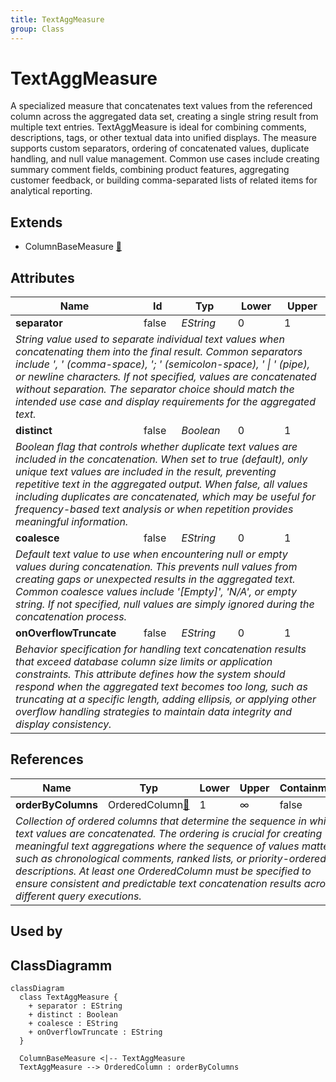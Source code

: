 ```yaml
---
title: TextAggMeasure
group: Class
---
```


# TextAggMeasure<a name="class-textaggmeasure"></a>

A specialized measure that concatenates text values from the referenced column across the aggregated data set, creating a single string result from multiple text entries. TextAggMeasure is ideal for combining comments, descriptions, tags, or other textual data into unified displays. The measure supports custom separators, ordering of concatenated values, duplicate handling, and null value management. Common use cases include creating summary comment fields, combining product features, aggregating customer feedback, or building comma-separated lists of related items for analytical reporting.
## Extends
- ColumnBaseMeasure [🔗](./class-ColumnBaseMeasure)
## Attributes

<table>
  <thead>
    <tr>
      <th>Name</th>
      <th>Id</th>
      <th>Typ</th>
      <th>Lower</th>
      <th>Upper</th>
    </tr>
  </thead>
  <tbody>
    <tr>
      <td><strong>separator</strong></td>
      <td>false</td>
      <td><em>EString</em></td>
      <td>0</td>
      <td>1</td>
    </tr>
    <tr>
      <td colspan="5"><em>String value used to separate individual text values when concatenating them into the final result. Common separators include ', ' (comma-space), '; ' (semicolon-space), ' | ' (pipe), or newline characters. If not specified, values are concatenated without separation. The separator choice should match the intended use case and display requirements for the aggregated text.</em></td>
    </tr>
    <tr>
      <td><strong>distinct</strong></td>
      <td>false</td>
      <td><em>Boolean</em></td>
      <td>0</td>
      <td>1</td>
    </tr>
    <tr>
      <td colspan="5"><em>Boolean flag that controls whether duplicate text values are included in the concatenation. When set to true (default), only unique text values are included in the result, preventing repetitive text in the aggregated output. When false, all values including duplicates are concatenated, which may be useful for frequency-based text analysis or when repetition provides meaningful information.</em></td>
    </tr>
    <tr>
      <td><strong>coalesce</strong></td>
      <td>false</td>
      <td><em>EString</em></td>
      <td>0</td>
      <td>1</td>
    </tr>
    <tr>
      <td colspan="5"><em>Default text value to use when encountering null or empty values during concatenation. This prevents null values from creating gaps or unexpected results in the aggregated text. Common coalesce values include '[Empty]', 'N/A', or empty string. If not specified, null values are simply ignored during the concatenation process.</em></td>
    </tr>
    <tr>
      <td><strong>onOverflowTruncate</strong></td>
      <td>false</td>
      <td><em>EString</em></td>
      <td>0</td>
      <td>1</td>
    </tr>
    <tr>
      <td colspan="5"><em>Behavior specification for handling text concatenation results that exceed database column size limits or application constraints. This attribute defines how the system should respond when the aggregated text becomes too long, such as truncating at a specific length, adding ellipsis, or applying other overflow handling strategies to maintain data integrity and display consistency.</em></td>
    </tr>
  </tbody>
</table>

## References

<table>
  <thead>
    <tr>
      <th>Name</th>
      <th>Typ</th>
      <th>Lower</th>
      <th>Upper</th>
      <th>Containment</th>
    </tr>
  </thead>
  <tbody>
    <tr>
      <td><strong>orderByColumns</strong></td>
      <td>OrderedColumn<a href="./class-OrderedColumn">🔗</a></td>
      <td>1</td>
      <td>&infin;</td>
      <td>false</td>
    </tr>
    <tr>
      <td colspan="5"><em>Collection of ordered columns that determine the sequence in which text values are concatenated. The ordering is crucial for creating meaningful text aggregations where the sequence of values matters, such as chronological comments, ranked lists, or priority-ordered descriptions. At least one OrderedColumn must be specified to ensure consistent and predictable text concatenation results across different query executions.</em></td>
    </tr>
  </tbody>
</table>



## Used by


## ClassDiagramm

```mermaid
classDiagram
  class TextAggMeasure {
    + separator : EString
    + distinct : Boolean
    + coalesce : EString
    + onOverflowTruncate : EString
  }

  ColumnBaseMeasure <|-- TextAggMeasure
  TextAggMeasure --> OrderedColumn : orderByColumns

```
